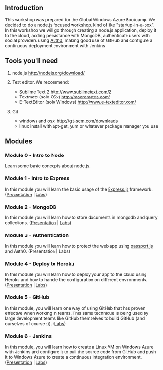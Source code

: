 ## Introduction

This workshop was prepared for the Global Windows Azure Bootcamp. We decided to do a node.js focused workshop, kind of like "startup-in-a-box". In this workshop we will go through creating a node.js application, deploy it to the cloud, adding persistance with MongoDB, authenticate users with social providers using [Auth0](http://auth0.com), making good use of GitHub and configure a continuous deployment environment with Jenkins

## Tools you'll need

1. node.js http://nodejs.org/download/ 

2. Text editor. We recommend:
    -  Sublime Text 2 http://www.sublimetext.com/2 
    -  Textmate (solo OSx) http://macromates.com/ 
    -  E-TextEditor (solo Windows) http://www.e-texteditor.com/ 

3. Git 
    -  windows and osx: http://git-scm.com/downloads 
    -  linux install with apt-get, yum or whatever package manager you use


## Modules

### Module 0 - Intro to Node 

Learn some basic concepts about node.js.

### Module 1 - Intro to Express

In this module you will learn the basic usage of the [Express.js](http://expressjs.com/) framework. ([Presentation](https://docs.google.com/a/qraftlabs.com/presentation/d/1apSV-9Tf9r-DqR9VD024a1YYfe2RmIB5AlxXdAGcF5I) | [Labs](/Module-01))

### Module 2 - MongoDB

In this module you will learn how to store documents in mongodb and query collections. ([Presentation](https://docs.google.com/a/qraftlabs.com/presentation/d/1zGwQSFBwEZG2w8C9AOpMSsoMAa6MipvG61yUaxueRnA) | [Labs](/Module-02))

### Module 3 - Authentication

In this module you will learn how to protect the web app using [passport.js](http://passport.js) and [Auth0](http://auth0.com). ([Presentation](http://www.rvl.io/woloski/auth10) | [Labs](/Module-03))

### Module 4 - Deploy to Heroku

In this module you will learn how to deploy your app to the cloud using Heroku and how to handle the configuration on different environments. ([Presentation](https://docs.google.com/a/qraftlabs.com/presentation/d/1cscuaogdX1F_tWMXdB_pW-zupMBN_37R44niDMySArk/edit) | [Labs](/Module-04))

### Module 5 - GitHub

In this module, you will learn one way of using GitHub that has proven effective when working in teams. This same technique is being used by large development teams like GitHub themselves to build GitHub (and ourselves of course :)). ([Labs](/Module-05))

### Module 6 - Jenkins

In this module, you will learn how to create a Linux VM on Windows Azure with Jenkins and configure it to pull the source code from GitHub and push it to Windows Azure to create a continuous integration environment. ([Presentation](https://docs.google.com/a/qraftlabs.com/file/d/0BzCGxIGh-G4MRmRSLTlseUJIRmc/edit) | [Labs](/Module-06))

